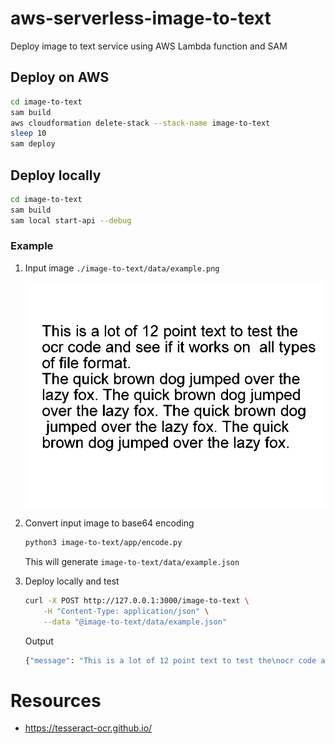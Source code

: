 # aws-serverless-image-to-text

Deploy image to text service using AWS Lambda function and SAM

## Deploy on AWS

```bash
cd image-to-text
sam build
aws cloudformation delete-stack --stack-name image-to-text
sleep 10
sam deploy
```

## Deploy locally

```bash
cd image-to-text
sam build
sam local start-api --debug
```

### Example

1. Input image `./image-to-text/data/example.png`

   ![example](./image-to-text/data/example.png)

2. Convert input image to base64 encoding

    ```bash
    python3 image-to-text/app/encode.py
    ```
    This will generate `image-to-text/data/example.json`

3. Deploy locally and test

    ```bash
    curl -X POST http://127.0.0.1:3000/image-to-text \
        -H "Content-Type: application/json" \
        --data "@image-to-text/data/example.json"
    ```

    Output
    ```bash
    {"message": "This is a lot of 12 point text to test the\nocr code and see if it works on all types\nof file format.\n\nThe quick brown dog jumped over the\nlazy fox. The quick brown dog jumped\nover the lazy fox. The quick brown dog\njumped over the lazy fox. The quick\nbrown dog jumped over the lazy fox.\n\f"}
    ```


# Resources

* https://tesseract-ocr.github.io/
